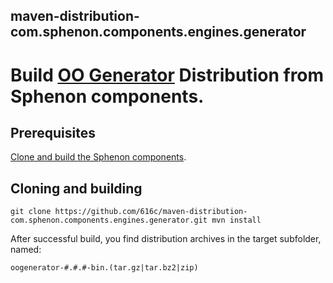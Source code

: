 ## maven-distribution-com.sphenon.components.engines.generator

# Build [OO Generator](http://oogenerator.org) Distribution from Sphenon components.

## Prerequisites

[Clone and build the Sphenon components](https://github.com/616c/maven-aggregator-com.sphenon).

## Cloning and building

`git clone https://github.com/616c/maven-distribution-com.sphenon.components.engines.generator.git
mvn install`

After successful build, you find distribution archives in the target subfolder, named:

`oogenerator-#.#.#-bin.(tar.gz|tar.bz2|zip)`
